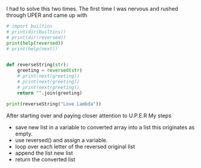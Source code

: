I had to solve this two times. The first time I was nervous and rushed through UPER and came up with
```python
# import builtins
# print(dir(builtins))
# print(dir(reversed))
print(help(reversed))
# print(help(next))


def reverseString(str):
    greeting = reversed(str)
    # print(next(greeting))
    # print(next(greeting))
    # print(next(greeting))
    return "".join(greeting)

print(reverseString("Love Lambda"))
```

After starting over and paying closer attention to U.P.E.R
My steps 
- save new list in a variable to converted array into a list this originates as empty. 
- use reversed() and assign a variable. 
- loop over each letter of the reversed original list
- append the list new list
- return the converted list